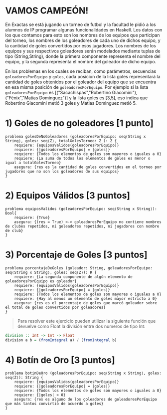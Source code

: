 # VAMOS CAMPEÓN!
En Exactas se está jugando un torneo de futbol y la facultad le pidió a los alumnos de IP programar algunas funcionalidades en Haskell.
Los datos con los que contamos para esto son los nombres de los equipos que participan del torneo, los nombres de los goleadores de cada uno de dichos equipo, y la cantidad de goles convertidos por esos jugadores. Los nombres de los equipos y sus respectivos goleadores serán modelados mediante tuplas de tipo (String,String), donde la primera componente representa el nombre del equipo, y la segunda representa el nombre del goleador de dicho equipo.

En los problemas en los cuales se reciban, como parámetros, secuencias `goleadoresPorEquipo` y `goles`, cada posicion de la lista goles representará la cantidad de goles obtenidos por el goleador del equipo que se encuentra en esa misma posición de `goleadoresPorEquipo`.
Por ejemplo si la lista `goleadoresPorEquipo` es [("Sacachispas","Robertino Giacomini"),("Fénix","Matias Dominguez")] y la lista goles es [3,5], eso indica que Robertino Giacomini metió 3 goles y Matias Dominguez metió 5.



# 1) Goles de no goleadores [1 punto]
```
problema golesDeNoGoleadores (goleadoresPorEquipo: seq⟨String x String⟩, goles: seq⟨Z⟩, totalGolesTorneo: Z ): Z {
    requiere: {equiposValidos(goleadoresPorEquipo)}
    requiere: {|goleadoresPorEquipo| = |goles|}
    requiere: {Todos los elementos de goles son mayores o iguales a 0}
    requiere: {La suma de todos los elementos de goles es menor o igual a totalGolesTorneo}
    asegura: {res es la cantidad de goles convertidos en el torneo por jugadores que no son los goleadores de sus equipos}
}
```


# 2) Equipos Válidos [3 puntos]

```
problema equiposValidos (goleadoresPorEquipo: seq⟨String x String⟩): Bool{
    requiere: {True}
    asegura: {(res = True) <-> goleadoresPorEquipo no contiene nombres de clubes repetidos, ni goleadores repetidos, ni jugadores con nombre de club}
}
```

# 3) Porcentaje de Goles [3 puntos]
```
problema porcentajeDeGoles (goleador: String, goleadoresPorEquipo: seq⟨String x String⟩, goles: seq⟨Z⟩): R {
    requiere: {La segunda componente de algún elemento de goleadoresPorEquipo es goleador}
    requiere: {equiposValidos(goleadoresPorEquipo)}
    requiere: {|goleadoresPorEquipo| = |goles|}
    requiere: {Todos los elementos de goles son mayores o iguales a 0}
    requiere: {Hay al menos un elemento de goles mayor estricto a 0}
    asegura: {res es el porcentaje de goles que marcó goleador sobre el total de goles convertidos por goleadores}
}
```
> Para resolver este ejercicio pueden utilizar la siguiente función que devuelve como Float la división entre dos numeros de tipo Int:

```hs
division :: Int -> Int -> Float
division a b = (fromIntegral a) / (fromIntegral b)
```

# 4) Botín de Oro [3 puntos]
```
problema botinDeOro (goleadoresPorEquipo: seq⟨String x String⟩, goles: seq⟨Z⟩): String {
    requiere: {equiposValidos(goleadoresPorEquipo)}
    requiere: {|goleadoresPorEquipo| = |goles|}
    requiere: {Todos los elementos de goles son mayores o iguales a 0}
    requiere: {|goles| > 0}
    asegura: {res es alguno de los goleadores de goleadoresPorEquipo que más tantos convirtió de acuerdo a goles}
}
```